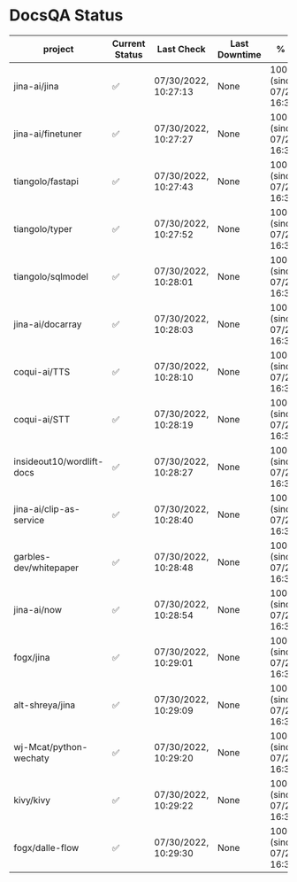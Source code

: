 # DocsQA Status

|         project         |Current Status|     Last Check     |Last Downtime|              % Uptime              |
|-------------------------|--------------|--------------------|-------------|------------------------------------|
|jina-ai/jina             |✅            |07/30/2022, 10:27:13|None         |100.000 (since 07/29/2022, 16:38:18)|
|jina-ai/finetuner        |✅            |07/30/2022, 10:27:27|None         |100.000 (since 07/29/2022, 16:38:18)|
|tiangolo/fastapi         |✅            |07/30/2022, 10:27:43|None         |100.000 (since 07/29/2022, 16:38:18)|
|tiangolo/typer           |✅            |07/30/2022, 10:27:52|None         |100.000 (since 07/29/2022, 16:38:18)|
|tiangolo/sqlmodel        |✅            |07/30/2022, 10:28:01|None         |100.000 (since 07/29/2022, 16:38:18)|
|jina-ai/docarray         |✅            |07/30/2022, 10:28:03|None         |100.000 (since 07/29/2022, 16:38:18)|
|coqui-ai/TTS             |✅            |07/30/2022, 10:28:10|None         |100.000 (since 07/29/2022, 16:38:18)|
|coqui-ai/STT             |✅            |07/30/2022, 10:28:19|None         |100.000 (since 07/29/2022, 16:38:18)|
|insideout10/wordlift-docs|✅            |07/30/2022, 10:28:27|None         |100.000 (since 07/29/2022, 16:38:18)|
|jina-ai/clip-as-service  |✅            |07/30/2022, 10:28:40|None         |100.000 (since 07/29/2022, 16:38:18)|
|garbles-dev/whitepaper   |✅            |07/30/2022, 10:28:48|None         |100.000 (since 07/29/2022, 16:38:18)|
|jina-ai/now              |✅            |07/30/2022, 10:28:54|None         |100.000 (since 07/29/2022, 16:38:18)|
|fogx/jina                |✅            |07/30/2022, 10:29:01|None         |100.000 (since 07/29/2022, 16:38:18)|
|alt-shreya/jina          |✅            |07/30/2022, 10:29:09|None         |100.000 (since 07/29/2022, 16:38:18)|
|wj-Mcat/python-wechaty   |✅            |07/30/2022, 10:29:20|None         |100.000 (since 07/29/2022, 16:38:18)|
|kivy/kivy                |✅            |07/30/2022, 10:29:22|None         |100.000 (since 07/29/2022, 16:38:18)|
|fogx/dalle-flow          |✅            |07/30/2022, 10:29:30|None         |100.000 (since 07/29/2022, 16:38:18)|
